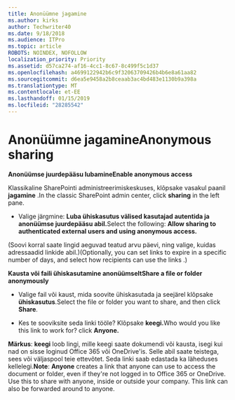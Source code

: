 ```yaml
---
title: Anonüümne jagamine
ms.author: kirks
author: Techwriter40
ms.date: 9/18/2018
ms.audience: ITPro
ms.topic: article
ROBOTS: NOINDEX, NOFOLLOW
localization_priority: Priority
ms.assetid: d57ca274-af16-4cc1-8c67-8c499f5c1d37
ms.openlocfilehash: a4699122942b6c9f32063709426b4b6e8a61aa82
ms.sourcegitcommit: d6ea5e9458a2b8ceaab3ac4bd483e1130b9a398a
ms.translationtype: MT
ms.contentlocale: et-EE
ms.lasthandoff: 01/15/2019
ms.locfileid: "28285542"
---
```

# <a name="anonymous-sharing"></a><span data-ttu-id="341b0-102">Anonüümne jagamine</span><span class="sxs-lookup"><span data-stu-id="341b0-102">Anonymous sharing</span></span>

 <span data-ttu-id="341b0-103">**Anonüümse juurdepääsu lubamine**</span><span class="sxs-lookup"><span data-stu-id="341b0-103">**Enable anonymous access**</span></span>
  
<span data-ttu-id="341b0-104">Klassikaline SharePointi administreerimiskeskuses, klõpsake vasakul paanil **jagamine** .</span><span class="sxs-lookup"><span data-stu-id="341b0-104">In the classic SharePoint admin center, click **sharing** in the left pane.</span></span> 
  
- <span data-ttu-id="341b0-105">Valige järgmine: **Luba ühiskasutus välised kasutajad autentida ja anonüümse juurdepääsu abil.**</span><span class="sxs-lookup"><span data-stu-id="341b0-105">Select the following: **Allow sharing to authenticated external users and using anonymous access.**</span></span>
  
<span data-ttu-id="341b0-106">(Soovi korral saate lingid aeguvad teatud arvu päevi, ning valige, kuidas adressaadid linkide abil.)</span><span class="sxs-lookup"><span data-stu-id="341b0-106">(Optionally, you can set links to expire in a specific number of days, and select how recipients can use the links .)</span></span>
    
 <span data-ttu-id="341b0-107">**Kausta või faili ühiskasutamine anonüümselt**</span><span class="sxs-lookup"><span data-stu-id="341b0-107">**Share a file or folder anonymously**</span></span>
  
- <span data-ttu-id="341b0-108">Valige fail või kaust, mida soovite ühiskasutada ja seejärel klõpsake **ühiskasutus**.</span><span class="sxs-lookup"><span data-stu-id="341b0-108">Select the file or folder you want to share, and then click **Share**.</span></span> 
    
- <span data-ttu-id="341b0-109">Kes te sooviksite seda linki tööle? Klõpsake **keegi.**</span><span class="sxs-lookup"><span data-stu-id="341b0-109">Who would you like this link to work for? click **Anyone.**</span></span>
  
 <span data-ttu-id="341b0-p101">**Märkus**: **keegi** loob lingi, mille keegi saate dokumendi või kausta, isegi kui nad on sisse loginud Office 365 või OneDrive'is. Selle abil saate teistega, sees või väljaspool teie ettevõtet. Seda linki saab edastada ka läheduses kellelegi.</span><span class="sxs-lookup"><span data-stu-id="341b0-p101">**Note**: **Anyone** creates a link that anyone can use to access the document or folder, even if they're not logged in to Office 365 or OneDrive. Use this to share with anyone, inside or outside your company. This link can also be forwarded around to anyone.</span></span> 
    

